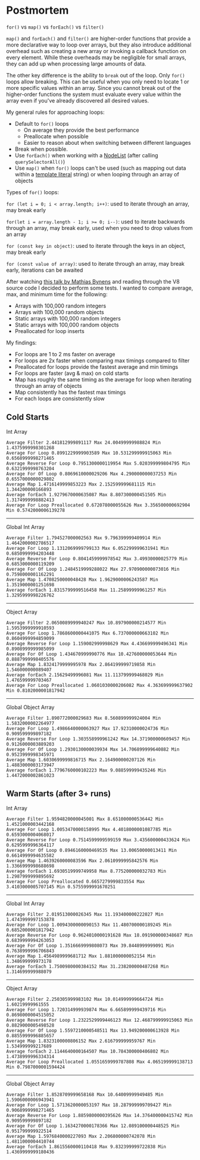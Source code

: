 # Postmortem

`for()` vs `map()` vs `forEach()` vs `filter()`

`map()` and `forEach()` and `filter()` are higher-order functions that provide a more declarative way to loop over arrays, but they also introduce additional overhead such as creating a new array or invoking a callback function on every element. While these overheads may be negligible for small arrays, they can add up when processing large amounts of data.

The other key difference is the ability to `break` out of the loop. Only `for()` loops allow breaking. This can be useful when you only need to locate 1 or more specific values within an array. Since you cannot break out of the higher-order functions the system must evaluate every value within the array even if you've already discovered all desired values.

My general rules for approaching loops:

- Default to `for()` loops
    - On average they provide the best performance
    - Preallocate when possible
    - Easier to reason about when switching between different languages
- Break when possible.
- Use `forEach()` when working with a [NodeList](https://developer.mozilla.org/en-US/docs/Web/API/NodeList) (after calling `querySelectorAll()`)
- Use `map()` when `for()` loops can't be used (such as mapping out data within a [template literal](https://developer.mozilla.org/en-US/docs/Web/JavaScript/Reference/Template_literals) string) or when looping through an array of objects

Types of `for()` loops:

`for (let i = 0; i < array.length; i++)`: used to iterate through an array, may break early

`for(let i = array.length - 1; i >= 0; i--)`: used to iterate backwards through an array, may break early, used when you need to drop values from an array

`for (const key in object)`: used to iterate through the keys in an object, may break early

`for (const value of array)`: used to iterate through an array, may break early, iterations can be awaited

After watching [this talk by Mathias Bynens](https://www.youtube.com/watch?v=m9cTaYI95Zc) and reading through the V8 source code I decided to perform some tests. I wanted to compare average, max, and minimum time for the following:

- Arrays with 100,000 random integers
- Arrays with 100,000 random objects
- Static arrays with 100,000 random integers
- Static arrays with 100,000 random objects
- Preallocated for loop inserts

My findings:

- For loops are 1 to 2 ms faster on average
- For loops are 2x faster when comparing max timings compared to filter
- Preallocated for loops provide the fastest average and min timings
- For loops are faster (avg & max) on cold starts
- Map has roughly the same timing as the average for loop when iterating through an array of objects
- Map consistently has the fastest max timings
- For each loops are consistently slow

## Cold Starts

Int Array

```
Average Filter 2.441812999891117 Max 24.00499999988824 Min 1.4375999998301268
Average For Loop 0.8991229999903589 Max 10.531299999915063 Min 0.6568999998271465
Average Reverse For Loop 0.7951300000119954 Max 5.020399999804795 Min 0.6321999998763204
Average For Of Loop 0.8069610000029206 Max 4.290000000037253 Min 0.6557000000029802
Average Map 1.4716149999853223 Max 2.152599999681115 Min 1.344200000166893
Average forEach 1.9279670000635087 Max 8.807300000451505 Min 1.3174999998882413
Average For Loop Preallocated 0.672078000055626 Max 3.356500000692904 Min 0.5742000006139278
```

---

Global Int Array

```
Average Filter 1.794527000002563 Max 9.796399999409914 Min 1.4642000002786517
Average For Loop 1.1312069999799133 Max 6.052299999631941 Min 0.6850999994203448
Average Reverse For Loop 0.8041459999978542 Max 3.49930000025779 Min 0.6853000000119209
Average For Of Loop 1.2484519999288022 Max 27.970900000073016 Min 0.7598000001162291
Average Map 1.4708250000048428 Max 1.9629000006243587 Min 1.3519000001251698
Average forEach 1.8315799999516458 Max 11.25899999961257 Min 1.3295999998226762
```

---

Object Array

```
Average Filter 2.0650089999940247 Max 10.897900000214577 Min 1.5953999999910593
Average For Loop 1.7868600000441075 Max 6.737000000663102 Min 0.8604999994859099
Average Reverse For Loop 1.159002999998629 Max 4.436699999496341 Min 0.8908999999985099
Average For Of Loop 1.434670999990776 Max 10.427600000053644 Min 0.8887999998405576
Average Map 1.8324179999995978 Max 2.864199999719858 Min 1.546000000089407
Average forEach 2.15629499996081 Max 11.113799999468029 Min 1.476599999703467
Average For Loop Preallocated 1.0601030000206082 Max 4.363699999637902 Min 0.8102000001817942
```

---
Global Object Array

```
Average Filter 1.890772000029683 Max 8.560899999924004 Min 1.5832000002264977
Average For Loop 1.4986640000063927 Max 17.92310000024736 Min 0.909599999897182
Average Reverse For Loop 1.303558999961242 Max 14.371900000609457 Min 0.9126000003889203
Average For Of Loop 1.2930130000039934 Max 14.706899999640882 Min 0.9523999998345971
Average Map 1.6030699999816715 Max 2.164900000207126 Min 1.4883000003173947
Average forEach 1.7796760000102223 Max 9.088599999435246 Min 1.4472000002861023
```

## Warm Starts (after 3+ runs)

Int Array

```
Average Filter 1.9594820000045001 Max 8.651000000536442 Min 1.4521000003442168
Average For Loop 1.0053470000158995 Max 4.4018000001087785 Min 0.6593000004068017
Average Reverse For Loop 0.7514599999599159 Max 3.435600000433624 Min 0.6295999996364117
Average For Of Loop 0.8946160000469535 Max 13.00650000013411 Min 0.6614999994635582
Average Map 1.4639260000083596 Max 2.0610999995842576 Min 1.3366999998688698
Average forEach 1.6930519999749958 Max 8.775200000032783 Min 1.2987999999895692
Average For Loop Preallocated 0.6657279999833554 Max 3.4103000005707145 Min 0.5755999991670251
```

---

Global Int Array

```
Average Filter 2.019513000026345 Max 11.193400000222027 Min 1.4743999997153878
Average For Loop 1.0094300000090153 Max 11.480700000189245 Min 0.6852000001817942
Average Reverse For Loop 0.9624010000191628 Max 18.091900000348687 Min 0.6839999994263053
Average For Of Loop 1.3516669999808073 Max 39.8448999999091 Min 0.7638999996706843
Average Map 1.4564989999681712 Max 1.881000000052154 Min 1.348699999973178
Average forEach 1.7500980000384152 Max 31.238200000487268 Min 1.314699999988079
```

---

Object Array

```
Average Filter 2.250305999983102 Max 10.014999999664724 Min 1.60219999961555
Average For Loop 1.720314999939874 Max 6.665899999439716 Min 0.8698000004515052
Average Reverse For Loop 1.2322529999446123 Max 12.468799999915063 Min 0.8829000005498528
Average For Of Loop 1.5597210000548511 Max 13.949200000613928 Min 0.8855999996885657
Average Map 1.8323100000806152 Max 2.616799999959767 Min 1.534999999217689
Average forEach 2.1144640000164507 Max 10.784300000406802 Min 1.4738999996334314
Average For Loop Preallocated 1.0551659999787808 Max 4.065199999138713 Min 0.7987000001594424
```

---

Global Object Array

```
Average Filter 1.8528709999658168 Max 10.64009999949485 Min 1.5906000006943941
Average For Loop 1.5713620000053197 Max 18.287999999709427 Min 0.9068999998271465
Average Reverse For Loop 1.8859800000395626 Max 14.376400000415742 Min 0.909599999897182
Average For Of Loop 1.1634270000178366 Max 12.089100000448525 Min 0.951799999922514
Average Map 1.5976840000227093 Max 2.206800000742078 Min 1.4811000004410744
Average forEach 1.8615560000110418 Max 9.832399999722838 Min 1.4369999999180436
```
